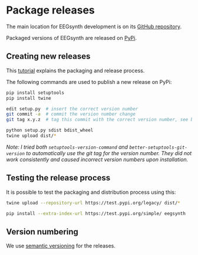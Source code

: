 # Package releases

The main location for EEGsynth development is on its [GitHub repository](https://github.com/eegsynth/eegsynth).

Packaged versions of EEGsynth are released on [PyPi](https://pypi.org/project/eegsynth/).

## Creating new releases

This [tutorial](https://packaging.python.org/tutorials/packaging-projects/) explains the packaging and release process.

The following commands are used to publish a new release on PyPi:

```bash
pip install setuptools
pip install twine

edit setup.py  # insert the correct version number
git commit -a  # commit the version number change
git tag x.y.z  # tag this commit with the correct version number, see below

python setup.py sdist bdist_wheel
twine upload dist/*
```

_Note: I tried both `setuptools-version-command` and `better-setuptools-git-version` to automatically use the git tag for the version number. They did not work consistently and caused incorrect version numbers upon installation._

## Testing the release process

It is possible to test the packaging and distribution process using this:

```bash
twine upload --repository-url https://test.pypi.org/legacy/ dist/*
```

```bash
pip install --extra-index-url https://test.pypi.org/simple/ eegsynth
```

## Version numbering

We use [semantic versioning](https://semver.org) for the releases.
